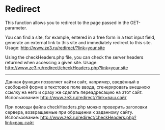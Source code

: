 # Redirect
This function allows you to redirect to the page passed in the GET-parameter.

You can find a site, for example, entered in a free form in a text input field, generate an external link to this site
and immediately redirect to this site.
Usage: http://www.ze3.ru/redirect/?link=your.site

Using the checkHeaders.php file, you can check the server headers returned when accessing a given site.
Usage: http://www.ze3.ru/redirect/checkHeaders.php?link=your.site

<hr/>

Данная функция позволяет найти сайт, например, введённый в свободной форме в текстовое поле ввода, сгенерировать внешнюю ссылку на него
и сразу же сделать переадресацию на этот сайт.
Использование: http://www.ze3.ru/redirect/?link=ваш.сайт

При помощи файла checkHeaders.php можно проверить заголовки сервера, возвращаемые при обращении к заданному сайту.
Использование: http://www.ze3.ru/redirect/checkHeaders.php?link=ваш.сайт

